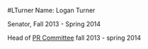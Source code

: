 #LTurner
Name: Logan Turner

Senator, Fall 2013 - Spring 2014

Head of [PR Committee](/committees/public-records) fall 2013 - spring 2014
